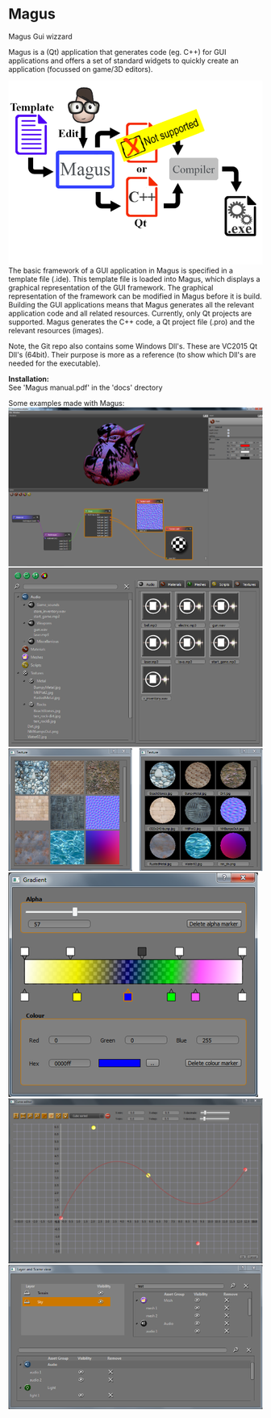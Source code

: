 # Magus
Magus Gui wizzard

Magus is a (Qt) application that generates code (eg. C++) for GUI applications and offers a set of standard widgets to quickly create an application (focussed on game/3D editors). 

![Magus overview](/Magus.png)  
The basic framework of a GUI application in Magus is specified in a template file (.ide). This template file is loaded into Magus, which displays a graphical representation of the
GUI framework. The graphical representation of the framework can be modified in Magus before it is build. Building the GUI applications means that Magus generates all the 
relevant application code and all related resources.
Currently, only Qt projects are supported. Magus generates the C++ code, a Qt project file (.pro) and the relevant resources (images).

Note, the Git repo also contains some Windows Dll's. These are VC2015 Qt Dll's (64bit). Their purpose is more as a reference (to show which Dll's are needed for the executable).

**Installation:**  
See 'Magus manual.pdf' in the 'docs' drectory  

Some examples made with Magus:
![Material editor](/materialeditor.png)
![Resource widget](/resource_widget.png)
![Texture selection](/magus_tex_sel.png)
![Gradient](/gradient.png)
![Curve editor](/curveeditor.png)
![Scene layer](/layer.png)
